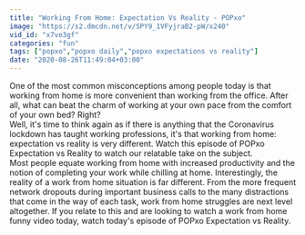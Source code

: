 ```yaml
---
title: "Working From Home: Expectation Vs Reality - POPxo"
image: "https://s2.dmcdn.net/v/SPY9_1VFyjraB2-pW/x240"
vid_id: "x7vo3gf"
categories: "fun"
tags: ["popxo","popxo daily","popxo expectations vs reality"]
date: "2020-08-26T11:49:04+03:00"
---
```

One of the most common misconceptions among people today is that working from home is more convenient than working from the office. After all, what can beat the charm of working at your own pace from the comfort of your own bed? Right?   <br>Well, it's time to think again as if there is anything that the Coronavirus lockdown has taught working professions, it's that working from home: expectation vs reality is very different. Watch this episode of POPxo Expectation vs Reality to watch our relatable take on the subject.  <br>Most people equate working from home with increased productivity and the notion of completing your work while chilling at home. Interestingly, the reality of a work from home situation is far different. From the more frequent network dropouts during important business calls to the many distractions that come in the way of each task, work from home struggles are next level altogether. If you relate to this and are looking to watch a work from home funny video today, watch today's episode of POPxo Expectation vs Reality.
